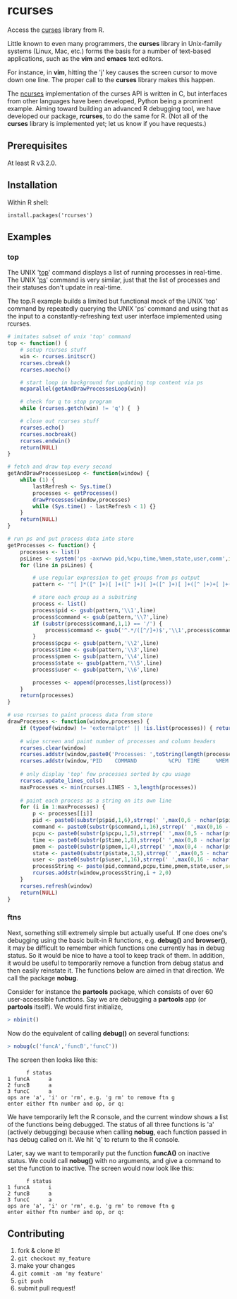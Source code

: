 # rcurses
Access the
[curses](https://en.wikipedia.org/wiki/Curses_(programming_library))
library from R.

Little known to even many programmers, the **curses** library in
Unix-family systems (Linux, Mac, etc.) forms the basis for a number
of text-based applications, such as the **vim** and **emacs** text
editors.

For instance, in **vim**, hitting the 'j' key causes the screen cursor to
move down one line. The proper call to the **curses** library makes this
happen.

The [ncurses](https://en.wikipedia.org/wiki/Ncurses) implementation of
the curses API is written in C, but interfaces from other languages have
been developed, Python being a prominent example. Aiming toward building
an advanced R debugging tool, we have developed our package, **rcurses**,
to do the same for R. (Not all of the **curses** library is implemented
yet; let us know if you have requests.)

## Prerequisites

At least R v3.2.0.

## Installation

Within R shell:

```
install.packages('rcurses')
```

## Examples

### top

The UNIX '[top](https://en.wikipedia.org/wiki/Top_(software))' command
displays a list of running processes in real-time. The UNIX
'[ps](https://en.wikipedia.org/wiki/Ps_(Unix))' command is very similar,
just that the list of processes and their statuses don't update in
real-time.

The top.R example builds a limited but functional mock of the UNIX 'top'
command by repeatedly querying the UNIX 'ps' command and using that as the
input to a constantly-refreshing text user interface implemented using
rcurses.

```R
# imitates subset of unix 'top' command 
top <- function() {
    # setup rcurses stuff
    win <- rcurses.initscr()
    rcurses.cbreak()
    rcurses.noecho()

    # start loop in background for updating top content via ps
    mcparallel(getAndDrawProcessesLoop(win))

    # check for q to stop program
    while (rcurses.getch(win) != 'q') {  }

    # close out rcurses stuff
    rcurses.echo()
    rcurses.nocbreak()
    rcurses.endwin()
    return(NULL)
}

# fetch and draw top every second
getAndDrawProcessesLoop <- function(window) {
    while (1) {
        lastRefresh <- Sys.time()
        processes <- getProcesses()
        drawProcesses(window,processes)
        while (Sys.time() - lastRefresh < 1) {}
    }
    return(NULL)
}

# run ps and put process data into store
getProcesses <- function() {
    processes <- list()
    psLines <- system('ps -axrwwo pid,%cpu,time,%mem,state,user,comm',intern=TRUE)[-(1)]
    for (line in psLines) {

        # use regular expression to get groups from ps output
        pattern <- '^[ ]*([^ ]+)[ ]+([^ ]+)[ ]+([^ ]+)[ ]+([^ ]+)+[ ]+([^ ]+)[ ]+([^ ]+)[ ]+(.*)$'

        # store each group as a substring
        process <- list()
        process$pid <- gsub(pattern,'\\1',line)
        process$command <- gsub(pattern,'\\7',line)
        if (substr(process$command,1,1) == '/') {
            process$command <- gsub('^.*/([^/]+)$','\\1',process$command)
        }
        process$pcpu <- gsub(pattern,'\\2',line)
        process$time <- gsub(pattern,'\\3',line)
        process$pmem <- gsub(pattern,'\\4',line)
        process$state <- gsub(pattern,'\\5',line)
        process$user <- gsub(pattern,'\\6',line)

        processes <- append(processes,list(process))
    }
    return(processes)
}

# use rcurses to paint process data from store
drawProcesses <- function(window,processes) {
    if (typeof(window) != 'externalptr' || !is.list(processes)) { return(NULL) }
    
    # wipe screen and paint number of processes and column headers
    rcurses.clear(window)
    rcurses.addstr(window,paste0('Processes: ',toString(length(processes)),' total'),0,0)
    rcurses.addstr(window,'PID    COMMAND          %CPU  TIME     %MEM STATE USER',2,0)
    
    # only display 'top' few processes sorted by cpu usage
    rcurses.update_lines_cols()
    maxProcesses <- min(rcurses.LINES - 3,length(processes))
    
    # paint each process as a string on its own line
    for (i in 1:maxProcesses) {
        p <- processes[[i]]
        pid <- paste0(substr(p$pid,1,6),strrep(' ',max(0,6 - nchar(p$pid))))
        command <- paste0(substr(p$command,1,16),strrep(' ',max(0,16 - nchar(p$command))))
        pcpu <- paste0(substr(p$pcpu,1,5),strrep(' ',max(0,5 - nchar(p$pcpu))))
        time <- paste0(substr(p$time,1,8),strrep(' ',max(0,8 - nchar(p$time))))
        pmem <- paste0(substr(p$pmem,1,4),strrep(' ',max(0,4 - nchar(p$pmem))))
        state <- paste0(substr(p$state,1,5),strrep(' ',max(0,5 - nchar(p$state))))
        user <- paste0(substr(p$user,1,16),strrep(' ',max(0,16 - nchar(p$user))))
        processString <- paste(pid,command,pcpu,time,pmem,state,user,sep=' ')
        rcurses.addstr(window,processString,i + 2,0)
    }
    rcurses.refresh(window)
    return(NULL)
}
```

### ftns

Next, something still extremely simple but actually useful. If one does
one's debugging using the basic built-in R functions, e.g. **debug()**
and **browser()**, it may be difficult to remember which functions one
currently has in debug status. So it would be nice to have a tool to
keep track of them. In addition, it would be useful to temporarily
remove a function from debug status and then easily reinstate it. The
functions below are aimed in that direction. We call the package
**nobug**.

Consider for instance the **partools** package, which consists of over
60 user-accessible functions. Say we are debugging a **partools** app
(or **partools** itself).
We would first initialize,

```R
> nbinit()
```

Now do the equivalent of calling **debug()** on several functions:

```R
> nobug(c('funcA','funcB','funcC'))
```

The screen then looks like this:

```
      f status
1 funcA      a
2 funcB      a
3 funcC      a
ops are 'a', 'i' or 'rm', e.g. 'g rm' to remove ftn g
enter either ftn number and op, or q: 
```

We have temporarily left the R console, and the current window shows a
list of the functions being debugged. The status of all three functions
is 'a' (actively debugging) because when calling **nobug**, each function
passed in has debug called on it. We hit 'q' to return to the R console.

Later, say we want to temporarily put the function **funcA()** on
inactive status. We could call **nobug()** with no arguments, and give
a command to set the function to inactive. The screen would now look
like this:

```
      f status
1 funcA      i
2 funcB      a
3 funcC      a
ops are 'a', 'i' or 'rm', e.g. 'g rm' to remove ftn g
enter either ftn number and op, or q: 
```

## Contributing

1. fork & clone it!
2. `git checkout my_feature`
3. make your changes
4. `git commit -am 'my feature'`
5. `git push`
6. submit pull request!

